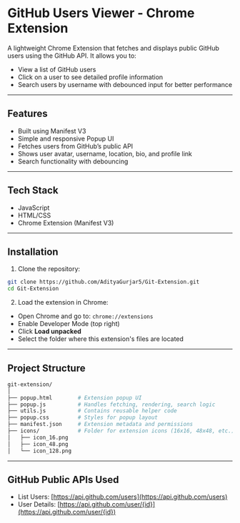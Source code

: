# GitHub Users Viewer - Chrome Extension

A lightweight Chrome Extension that fetches and displays public GitHub users using the GitHub API. It allows you to:

- View a list of GitHub users
- Click on a user to see detailed profile information
- Search users by username with debounced input for better performance

---

## Features

- Built using Manifest V3
- Simple and responsive Popup UI
- Fetches users from GitHub’s public API
- Shows user avatar, username, location, bio, and profile link
- Search functionality with debouncing

---

## Tech Stack

- JavaScript
- HTML/CSS
- Chrome Extension (Manifest V3)

---

## Installation

1. Clone the repository:
```bash
git clone https://github.com/AdityaGurjar5/Git-Extension.git
cd Git-Extension
```

2. Load the extension in Chrome:

- Open Chrome and go to: `chrome://extensions`
- Enable Developer Mode (top right)
- Click **Load unpacked**
- Select the folder where this extension's files are located

---

## Project Structure

```bash
git-extension/
│
├── popup.html        # Extension popup UI
├── popup.js          # Handles fetching, rendering, search logic
├── utils.js          # Contains reusable helper code
├── popup.css         # Styles for popup layout
├── manifest.json     # Extension metadata and permissions
├── icons/            # Folder for extension icons (16x16, 48x48, etc.)
│   ├── icon_16.png
│   ├── icon_48.png
│   └── icon_128.png
```

---

## GitHub Public APIs Used

- List Users: [https://api.github.com/users](https://api.github.com/users)
- User Details: [https://api.github.com/user/{id}](https://api.github.com/user/{id})
